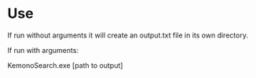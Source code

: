 # Use
If run without arguments it will create an output.txt file in its own directory.

If run with arguments:

KemonoSearch.exe [path to output]
